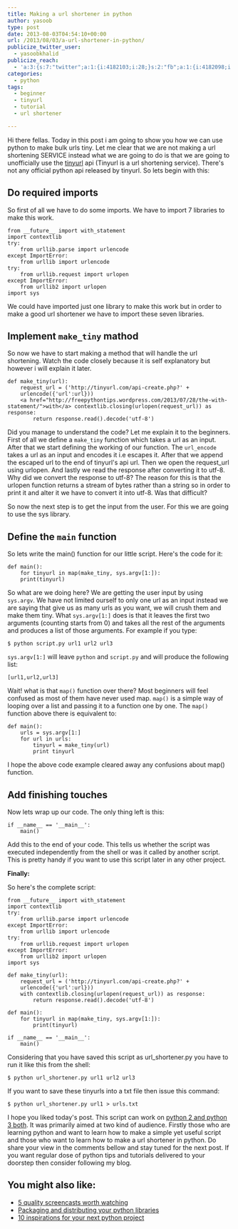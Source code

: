 ```yaml
---
title: Making a url shortener in python
author: yasoob
type: post
date: 2013-08-03T04:54:10+00:00
url: /2013/08/03/a-url-shortener-in-python/
publicize_twitter_user:
  - yasoobkhalid
publicize_reach:
  - 'a:3:{s:7:"twitter";a:1:{i:4182103;i:28;}s:2:"fb";a:1:{i:4182098;i:16;}s:2:"wp";a:1:{i:0;i:9;}}'
categories:
  - python
tags:
  - beginner
  - tinyurl
  - tutorial
  - url shortener

---
```

Hi there fellas. Today in this post i am going to show you how we can use python to make bulk urls tiny. Let me clear that we are not making a url shortening SERVICE instead what we are going to do is that we are going to unofficially use the [tinyurl][1] api (Tinyurl is a url shortening service). There's not any official python api released by tinyurl. So lets begin with this:

## Do required imports
  
So first of all we have to do some imports. We have to import 7 libraries to make this work. 

```
from __future__ import with_statement
import contextlib
try:
    from urllib.parse import urlencode
except ImportError:
    from urllib import urlencode
try:
    from urllib.request import urlopen
except ImportError:
    from urllib2 import urlopen
import sys
```

We could have imported just one library to make this work but in order to make a good url shortener we have to import these seven libraries.

## Implement `make_tiny` mathod
  
So now we have to start making a method that will handle the url shortening. Watch the code closely because it is self explanatory but however i will explain it later.

```
def make_tiny(url):
    request_url = ('http://tinyurl.com/api-create.php?' + 
    urlencode({'url':url}))
    <a href="http://freepythontips.wordpress.com/2013/07/28/the-with-statement/">with</a> contextlib.closing(urlopen(request_url)) as response:
        return response.read().decode('utf-8')
```

Did you manage to understand the code? Let me explain it to the beginners. First of all we define a `make_tiny` function which takes a url as an input. After that we start defining the working of our function. The `url_encode` takes a url as an input and encodes it i.e escapes it. After that we append the escaped url to the end of tinyurl's api url. Then we open the request_url using urlopen. And lastly we read the response after converting it to utf-8. Why did we convert the response to utf-8? The reason for this is that the urlopen function returns a stream of bytes rather than a string so in order to print it and alter it we have to convert it into utf-8. Was that difficult?

So now the next step is to get the input from the user. For this we are going to use the sys library. 

## Define the `main` function 
  
So lets write the main() function for our little script. Here's the code for it:

```
def main():
    for tinyurl in map(make_tiny, sys.argv[1:]):
	print(tinyurl)
```

So what are we doing here? We are getting the user input by using `sys.argv`. We have not limited ourself to only one url as an input instead we are saying that give us as many urls as you want, we will crush them and make them tiny. What `sys.argv[1:]` does is that it leaves the first two arguments (counting starts from 0) and takes all the rest of the arguments and produces a list of those arguments. For example if you type:

```
$ python script.py url1 url2 url3
```

`sys.argv[1:]` will leave `python` and `script.py` and will produce the following list:

```
[url1,url2,url3]
```

Wait! what is that `map()` function over there? Most beginners will feel confused as most of them have never used map. `map()` is a simple way of looping over a list and passing it to a function one by one. The `map()` function above there is equivalent to:

```
def main():
    urls = sys.argv[1:]
    for url in urls:
        tinyurl = make_tiny(url)
        print tinyurl
```

I hope the above code example cleared away any confusions about map() function. 

## Add finishing touches

Now lets wrap up our code. The only thing left is this:

```
if __name__ == '__main__':
    main()
```

Add this to the end of your code. This tells us whether the script was executed independently from the shell or was it called by another script. This is pretty handy if you want to use this script later in any other project. 

 **Finally:**
  
So here's the complete script:

```
from __future__ import with_statement
import contextlib
try:
	from urllib.parse import urlencode
except ImportError:
	from urllib import urlencode
try:
	from urllib.request import urlopen
except ImportError:
	from urllib2 import urlopen
import sys

def make_tiny(url):
	request_url = ('http://tinyurl.com/api-create.php?' + 
	urlencode({'url':url}))
	with contextlib.closing(urlopen(request_url)) as response:
		return response.read().decode('utf-8')

def main():
	for tinyurl in map(make_tiny, sys.argv[1:]):
		print(tinyurl)

if __name__ == '__main__':
	main()
```

Considering that you have saved this script as url_shortener.py you have to run it like this from the shell:

```
$ python url_shortener.py url1 url2 url3
```

If you want to save these tinyurls into a txt file then issue this command:

```
$ python url_shortener.py url1 > urls.txt
```

I hope you liked today's post. This script can work on [python 2 and python 3 both][2]. It was primarily aimed at two kind of audience. Firstly those who are learning python and want to learn how to make a simple yet useful script and those who want to learn how to make a url shortener in python. Do share your view in the comments bellow and stay tuned for the next post. If you want regular dose of python tips and tutorials delivered to your doorstep then consider following my blog.

## You might also like:
  
- [5 quality screencasts worth watching][3]
- [Packaging and distributing your python libraries][4]
- [10 inspirations for your next python project][5]

 [1]: http://www.tinyurl.com
 [2]: http://freepythontips.wordpress.com/2013/07/30/make-your-programs-compatible-with-python-2-and-3-at-the-same-time/
 [3]: http://freepythontips.wordpress.com/2013/08/02/5-quality-screencasts-worth-watching/
 [4]: http://freepythontips.wordpress.com/2013/08/01/packaging-and-distributing-your-python-libraries/
 [5]: http://freepythontips.wordpress.com/2013/08/01/10-inspirations-for-your-next-python-project/